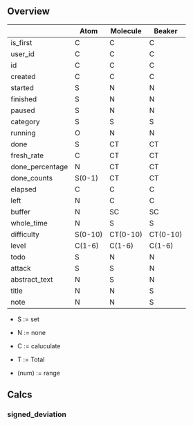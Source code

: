 ## Overview

|                  |Atom    | Molecule | Beaker   |
|------------------|--------|----------|----------|
|is_first          |C       |C         |C         |
|user_id           |C       |C         |C         |
|id                |C       |C         |C         |
|created           |C       |C         |C         |
|started           |S       |N         |N         |
|finished          |S       |N         |N         |
|paused            |S       |N         |N         |
|category          |S       |S         |S         |
|running           |O       |N         |N         |
|done              |S       |CT        |CT        |
|fresh_rate        |C       |CT        |CT        |
|done_percentage   |N       |CT        |CT        |
|done_counts       |S(0-1)  |CT        |CT        |
|elapsed           |C       |C         |C         |
|left              |N       |C         |C         |
|buffer            |N       |SC        |SC        |
|whole_time        |N       |S         |S         |
|difficulty        |S(0-10) |CT(0-10)  |CT(0-10)  |
|level             |C(1-6)  |C(1-6)    |C(1-6)    |
|todo              |S       |N         |N         |
|attack            |S       |S         |N         |
|abstract_text     |N       |S         |N         |
|title             |N       |N         |S         |
|note              |N       |N         |S         |

- S := set
- N := none
- C := caluculate
- T := Total 

- (num) := range

## Calcs
### signed_deviation

